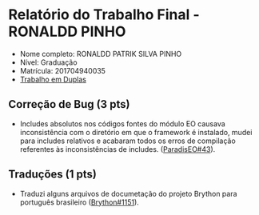 # Relatório do Trabalho Final - RONALDD PINHO

* Nome completo: RONALDD PATRIK SILVA PINHO
* Nível: Graduação
* Matrícula: 201704940035
* [Trabalho em Duplas](duplas/Dupla_RONALD_WAGNER.md)

## Correção de Bug (3 pts)

* Includes absolutos nos códigos fontes do módulo EO causava inconsistência com o diretório em que
o framework é instalado, mudei para includes relativos e acabaram todos os erros de compilação
referentes às inconsistências de includes. ([ParadisEO#43](https://github.com/nojhan/paradiseo/pull/43)).

## Traduções (1 pts)

* Traduzi alguns arquivos de documetação do projeto Brython para português brasileiro
([Brython#1151](https://github.com/brython-dev/brython/pull/1151)).


